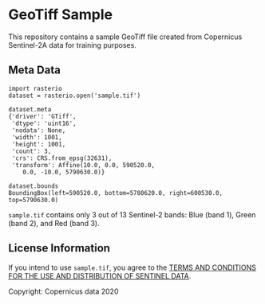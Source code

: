 GeoTiff Sample
==============

This repository contains a sample GeoTiff file created from Copernicus
Sentinel-2A data for training purposes.

Meta Data
---------

    import rasterio
    dataset = rasterio.open('sample.tif')

    dataset.meta
    {'driver': 'GTiff',
     'dtype': 'uint16',
     'nodata': None,
     'width': 1001,
     'height': 1001,
     'count': 3,
     'crs': CRS.from_epsg(32631),
     'transform': Affine(10.0, 0.0, 590520.0,
	    0.0, -10.0, 5790630.0)}

    dataset.bounds
    BoundingBox(left=590520.0, bottom=5780620.0, right=600530.0, top=5790630.0)


`sample.tif` contains only 3 out of 13 Sentinel-2 bands: Blue (band
1), Green (band 2), and Red (band 3).

License Information
-------------------

If you intend to use `sample.tif`, you agree to the [TERMS AND CONDITIONS FOR
 THE USE AND DISTRIBUTION OF SENTINEL DATA](https://scihub.copernicus.eu/twiki/pub/SciHubWebPortal/TermsConditions/TC_Sentinel_Data_31072014.pdf).

Copyright: Copernicus data 2020
